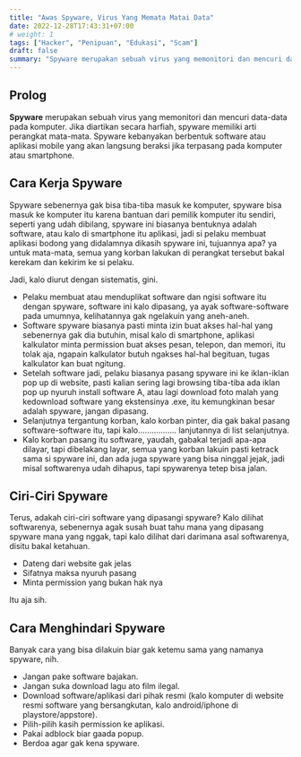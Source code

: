 ```yaml
---
title: "Awas Spyware, Virus Yang Memata Matai Data"
date: 2022-12-28T17:43:31+07:00
# weight: 1
tags: ["Hacker", "Penipuan", "Edukasi", "Scam"]
draft: false
summary: "Spyware merupakan sebuah virus yang memonitori dan mencuri data-data pada komputer."
---
```


## Prolog

**Spyware** merupakan sebuah virus yang memonitori dan mencuri data-data pada komputer. Jika diartikan secara harfiah, spyware memiliki arti perangkat mata-mata. Spyware kebanyakan berbentuk software atau aplikasi mobile yang akan langsung beraksi jika terpasang pada komputer atau smartphone.

## Cara Kerja Spyware

Spyware sebenernya gak bisa tiba-tiba masuk ke komputer, spyware bisa masuk ke komputer itu karena bantuan dari pemilik komputer itu sendiri, seperti yang udah dibilang, spyware ini biasanya bentuknya adalah software, atau kalo di smartphone itu aplikasi, jadi si pelaku membuat aplikasi bodong yang didalamnya dikasih spyware ini, tujuannya apa? ya untuk mata-mata, semua yang korban lakukan di perangkat tersebut bakal kerekam dan kekirim ke si pelaku.

Jadi, kalo diurut dengan sistematis, gini.

- Pelaku membuat atau menduplikat software dan ngisi software itu dengan spyware, software ini kalo dipasang, ya ayak software-software pada umumnya, kelihatannya gak ngelakuin yang aneh-aneh.
- Software spyware biasanya pasti minta izin buat akses hal-hal yang sebenernya gak dia butuhin, misal kalo di smartphone, aplikasi kalkulator minta permission buat akses pesan, telepon, dan memori, itu tolak aja, ngapain kalkulator butuh ngakses hal-hal begituan, tugas kalkulator kan buat ngitung.
- Setelah software jadi, pelaku biasanya pasang spyware ini ke iklan-iklan pop up di website, pasti kalian sering lagi browsing tiba-tiba ada iklan pop up nyuruh install software A, atau lagi download foto malah yang kedownload software yang ekstensinya .exe, itu kemungkinan besar adalah spyware, jangan dipasang.
- Selanjutnya tergantung korban, kalo korban pinter, dia gak bakal pasang software-software itu, tapi kalo................. lanjutannya di list selanjutnya.
- Kalo korban pasang itu software, yaudah, gabakal terjadi apa-apa dilayar, tapi dibelakang layar, semua yang korban lakuin pasti ketrack sama si spyware ini, dan ada juga spyware yang bisa ninggal jejak, jadi misal softwarenya udah dihapus, tapi spywarenya tetep bisa jalan.

## Ciri-Ciri Spyware

Terus, adakah ciri-ciri software yang dipasangi spyware? Kalo dilihat softwarenya, sebenernya agak susah buat tahu mana yang dipasang spyware mana yang nggak, tapi kalo dilihat dari darimana asal softwarenya, disitu bakal ketahuan.

- Dateng dari website gak jelas
- Sifatnya maksa nyuruh pasang
- Minta permission yang bukan hak nya

Itu aja sih.

## Cara Menghindari Spyware

Banyak cara yang bisa dilakuin biar gak ketemu sama yang namanya spyware, nih.

- Jangan pake software bajakan.
- Jangan suka download lagu ato film ilegal.
- Download software/aplikasi dari pihak resmi (kalo komputer di website resmi software yang bersangkutan, kalo android/iphone di playstore/appstore).
- Pilih-pilih kasih permission ke aplikasi.
- Pakai adblock biar gaada popup.
- Berdoa agar gak kena spyware.

